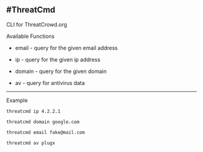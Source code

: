 #ThreatCmd
---

CLI for ThreatCrowd.org

Available Functions

- email - query for the given email address

- ip - query for the given ip address

- domain - query for the given domain

- av - query for antivirus data
---

Example

```
threatcmd ip 4.2.2.1

threatcmd domain google.com

threatcmd email fake@mail.com

threatcmd av plugx
```
